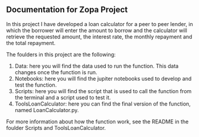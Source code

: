 ## Documentation for Zopa Project ##

In this project I have developed a loan calculator for a peer to peer lender, in which the borrower will enter the amount to borrow and the calculator will retrieve the requested amount, the interest rate, the monthly repayment and the total repayment.

The foulders in this project are the following:

1. Data: here you will find the data used to run the function. This data changes once the function is run.
2. Notebooks: here you will find the jupiter notebooks used to develop and test the function.
3. Scripts: here you will find the script that is used to call the function from the terminal and a script used to test it.
4. ToolsLoanCalculator: here you can find the final version of the function, named LoanCalculator.py.
    
For more information about how the function work, see the README in the foulder Scripts and ToolsLoanCalculator.
